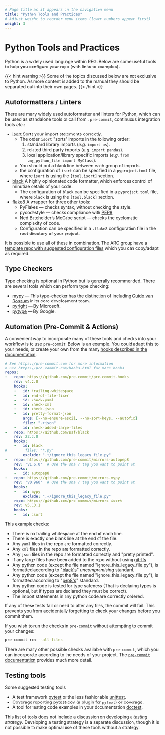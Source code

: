 ```yaml
---
# Page title as it appears in the navigation menu
title: "Python Tools and Practices"
# Adjust weight to reorder menu items (lower numbers appear first)
weight: 3
---
```


# Python Tools and Practices

Python is a widely used language within REG.
Below are some useful tools to help you configure your repo (with links to examples).

{{< hint warning >}}
Some of the topics discussed below are not exclusive to Python. As more content is added to the manual they should be separated out into their own pages.
{{< /hint >}}

## Autoformatters / Linters

There are many widely used autoformatter and linters for Python, which can be used as standalone tools or call from `.pre-commit`, continuous integration tools _etc._:

- [isort](https://pypi.org/project/isort/) Sorts your import statements correctly.
  - The order `isort` "sorts" imports in the following order:
    1. standard library imports (_e.g._ `import os`).
    1. related third party imports (_e.g._ `import pandas`).
    1. local application/library specific imports (_e.g._ `from .my_python_file import MyClass`).
  - You should put a blank line between each group of imports.
  - the configuration of `isort` can be specified in a `pyproject.toml` file, where `isort` is using the `[tool.isort]` section.
- [black](https://pypi.org/project/black) A highly opinionated code formatter, which enforces control of minutiae details of your code.
  - The configuration of `black` can be specified in a `pyproject.toml` file, where `black` is using the ``[tool.black]`` section.
- [flake8](https://pypi.org/project/flake8) A wrapper for three other tools:
  - PyFlakes — checks syntax, without checking the style.
  - pycodestyle — checks compliance with [PEP8](https://peps.python.org/pep-0008/)
  - Ned Batchelder’s McCabe script — checks the cyclomatic complexity of code.
  - Configuration can be specified in a `.flake8` configuration file in the root directory of your project.

It is possible to use all of these in combination.
The ARC group have a [template repo with suggested configuration files](https://github.com/alan-turing-institute/ARC-project-template) which you can copy/adapt as required.

## Type Checkers

Type checking is optional in Python but is generally recommended.
There are several tools which can perform type checking:

- [mypy](https://mypy.readthedocs.io) — This type-checker has the distinction of including [Guido van Rossum](https://python.org/~guido) in its core development team.
- [pyright](https://github.com/Microsoft/pyright) — By Microsoft.
- [pytype](https://github.com/google/pytype) — By Google.

## Automation (Pre-Commit & Actions)

A convenient way to incorporate many of these tools and checks into your workflow is to use `pre-commit`.
Below is an example.
You could adapt this to your needs, or create your own from the many [hooks described in the documentation](https://pre-commit.com/).

```yaml
# See https://pre-commit.com for more information
# See https://pre-commit.com/hooks.html for more hooks
repos:
-   repo: https://github.com/pre-commit/pre-commit-hooks
    rev: v4.2.0
    hooks:
    -   id: trailing-whitespace
    -   id: end-of-file-fixer
    -   id: check-yaml
    -   id: check-xml
    -   id: check-json
    -   id: pretty-format-json
        args: [--no-ensure-ascii, --no-sort-keys, --autofix]
        files: ".+json"
    -   id: check-added-large-files
-   repo: https://github.com/psf/black
    rev: 22.3.0
    hooks:
    -   id: black
#        files: "*.py"
        exclude: ".+/ignore_this_legacy_file.py"
-   repo: https://github.com/pre-commit/mirrors-autopep8
    rev: 'v1.6.0'  # Use the sha / tag you want to point at
    hooks:
    -   id: autopep8
-   repo: https://github.com/pre-commit/mirrors-mypy
    rev: 'v0.960'  # Use the sha / tag you want to point at
    hooks:
    -   id: mypy
        exclude: ".+/ignore_this_legacy_file.py"
-   repo: https://github.com/pre-commit/mirrors-isort
    rev: v5.10.1
    hooks:
    -   id: isort
```

This example checks:

- There is no trailing whitespace at the end of each line.
- There is exactly one blank line at the end of the file.
- Any `yaml` files in the repo are formatted correctly.
- Any `xml` files in the repo are formatted correctly.
- Any `json` files in the repo are formatted correctly and "pretty printed".
- If any large files have been added to the repo without using [git-lfs](https://git-lfs.github.com/)
- Any python code (except the file named "ignore_this_legacy_file.py"), is formatted according to "[black's](https://black.readthedocs.io/en/stable/)" _uncompromising_ standard.
- Any python code (except the file named "ignore_this_legacy_file.py"), is formatted according to "[pep8's](https://pep8.org/)" standard.
- Any python code is tested for type safeness (That is declaring types is optional, but if types are declared they must be correct).
- The import statements in any python code are correctly ordered.

If any of these tests fail or need to alter any files, the commit will fail.
This prevents you from accidentally forgetting to check your changes before you commit them.

If you wish to run the checks in `pre-commit` without attempting to commit your changes:

```bash
pre-commit run --all-files
```

There are many other possible checks available with `pre-commit`, which you can incorporate according to the needs of your project.
The [`pre-commit` documentation](https://pre-commit.com/) provides much more detail.

## Testing tools

Some suggested testing tools:

- A test framework [pytest](https://docs.pytest.org/) or the less fashionable [unittest](https://docs.python.org/3/library/unittest.html).
- Coverage reporting [pytest-cov](https://pypi.org/project/pytest-cov/) (a plugin for `pytest`) or [coverage](https://coverage.readthedocs.io/).
- A tool for testing code examples in your documentation [doctest](https://docs.python.org/3/library/doctest.html).

This list of tools does not include a discussion on developing a _testing strategy_.
Developing a testing strategy is a separate discussion, though it is not possible to make optimal use of these tools without a strategy.
